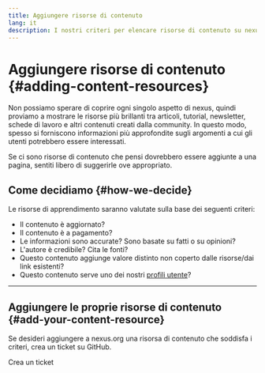 ```yaml
---
title: Aggiungere risorse di contenuto
lang: it
description: I nostri criteri per elencare risorse di contenuto su nexus.org
---
```


# Aggiungere risorse di contenuto {#adding-content-resources}

Non possiamo sperare di coprire ogni singolo aspetto di nexus, quindi proviamo a mostrare le risorse più brillanti tra articoli, tutorial, newsletter, schede di lavoro e altri contenuti creati dalla community. In questo modo, spesso si forniscono informazioni più approfondite sugli argomenti a cui gli utenti potrebbero essere interessati.

Se ci sono risorse di contenuto che pensi dovrebbero essere aggiunte a una pagina, sentiti libero di suggerirle ove appropriato.

## Come decidiamo {#how-we-decide}

Le risorse di apprendimento saranno valutate sulla base dei seguenti criteri:

- Il contenuto è aggiornato?
- Il contenuto è a pagamento?
- Le informazioni sono accurate? Sono basate su fatti o su opinioni?
- L'autore è credibile? Cita le fonti?
- Questo contenuto aggiunge valore distinto non coperto dalle risorse/dai link esistenti?
- Questo contenuto serve uno dei nostri [profili utente](https://www.notion.so/efdn/nexus-org-User-Persona-Memo-b44dc1e89152457a87ba872b0dfa366c)?

---

## Aggiungere le proprie risorse di contenuto {#add-your-content-resource}

Se desideri aggiungere a nexus.org una risorsa di contenuto che soddisfa i criteri, crea un ticket su GitHub.

<ButtonLink to="https://github.com/nexus/nexus-org-website/issues/new?assignees=&labels=Type%3A+Feature&template=feature_request.md&title=">
  Crea un ticket
</ButtonLink>
